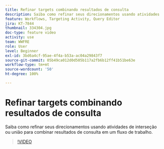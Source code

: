 ```yaml
---
title: Refinar targets combinando resultados de consulta
description: Saiba como refinar seus direcionamentos usando atividades de interseção ou união para combinar resultados de consulta em um fluxo de trabalho.
feature: Workflows, Targeting Activity, Query Editor
jira: KT-7844
thumbnail: 334304.jpg
doc-type: feature video
activity: use
team: WWFRE
role: User
level: Beginner
exl-id: 3bd6a4cf-95ae-4f4a-b53a-ac04a29843f7
source-git-commit: 05b49ca012d0d505b117a2fb6b12ff41b51be63e
workflow-type: tm+mt
source-wordcount: '50'
ht-degree: 100%

---
```


# Refinar targets combinando resultados de consulta

Saiba como refinar seus direcionamentos usando atividades de interseção ou união para combinar resultados de consulta em um fluxo de trabalho.

>[!VIDEO](https://video.tv.adobe.com/v/334304?quality=12&learn=on)

